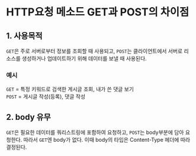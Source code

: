# HTTP요청 메소드 GET과 POST의 차이점

## 1. 사용목적

`GET`은 주로 서버로부터 정보를 조회할 때 사용되고, `POST`는 클라이언트에서 서버로 리소스를 생성하거나 업데이트하기 위해 데이터를 보낼 때 사용된다.

### 예시

`GET` = 특정 키워드로 검색한 게시글 조회, 내가 쓴 댓글 보기 <br />
`POST` = 게시글 작성(등록), 댓글 작성

## 2. body 유무

`GET`은 필요한 데이터를 쿼리스트링에 포함하여 요청하고, `POST`는 body부분에 담아 요청한다. 따라서 `GET`엔 body가 없다.
이때 body의 타입은 Content-Type 헤더에 따라 결정된다.
